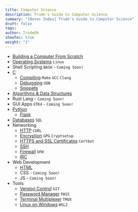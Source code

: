 ```yaml
---
title: Computer Science
description: Trude's Guide to Computer Science
summary: "[Notes Index] Trude's Guide to Computer Science"
draft: false
tags: 
author: TrudeEH
showToc: true
weight: "1"
---
```


- [Building a Computer From Scratch](../how_to_computer/)
- [Operating Systems](../linux/) `Linux`
- Shell Scripting `BASH` - `Coming Soon!`
- [C](../c-language/)
	- [Compiling](../compiling/) `Make` `GCC` `Clang`
	- [Debugging](../gdb/) `GDB`
	- [Snippets](../c-snippets/)
- [Algorithms & Data Structures](../algorithms_and_data/)
- Rust Lang - `Coming Soon!`
- GUI Apps `GTK4` - `Coming Soon!`
- [Python](../python/)
	- [Flask](../flask/) 
- [Databases](../databases/) `SQL`
- Networking
	- [HTTP](../http/) `CURL`
	- [Encryption](../encryption/) `GPG` `Cryptsetup`
	- [HTTPS and SSL Certificates](../https-ssl-certs/) `Certbot`
	- [SSH](../ssh/)
	- [Firewall](../firewall/) `UFW`
	- [IRC](../irc/)
- Web Development
	- [HTML](../html/)
	- CSS - `Coming Soon!`
	- JS - `Coming Soon!`
- Tools
	- [Version Control](../git/) `GIT`
	- [Password Manager](../pass/) `PASS`
	- [Terminal Multiplexer](../tmux/) `TMUX`
	- [Linux on Windows](../wsl2/) `WSL2`
